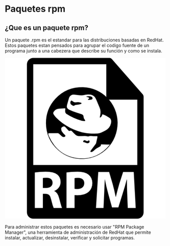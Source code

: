 # Paquetes rpm
## ¿Que es un paquete rpm?
Un paquete .rpm es el estandar para las distribuciones basadas en RedHat. Estos paquetes estan pensados para agrupar el codigo fuente de un programa junto a
una cabezera que describe su función y como se instala.

![image](/Contenido_RockyLinux/Packet_rpm.png)

Para administrar estos paquetes es necesario usar "RPM Package Manager", una herramienta de administración de RedHat que permite instalar, actualizar,
desinstalar, verificar y solicitar programas.
